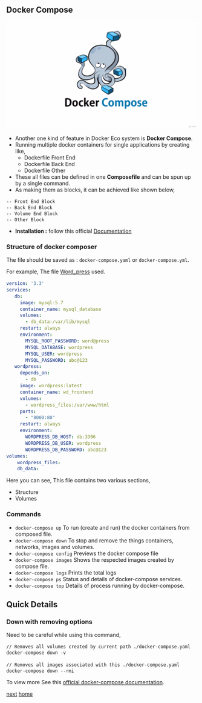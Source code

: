 ## Docker Compose

![compose](/assets/img/docker_compose.png)

- Another one kind of feature in Docker Eco system is **Docker Compose**.
- Running multiple docker containers for single applications by creating like,
    - Dockerfile Front End
    - Dockerfile Back End
    - Dockerfile Other 
- These all files can be defined in one **Composefile** and can be spun up by a single command.
- As making them as blocks, it can be achieved like shown below,

```text
-- Front End Block
-- Back End Block
-- Volume End Block
-- Other Block
```

- **Installation :**  follow this official [Documentation](https://docs.docker.com/compose/install/)

### Structure of docker composer

The file should be saved as : `docker-compose.yaml` or `docker-compose.yml`.

For example, The file [Word_press](example/docker-compose.yaml) used.

```yaml
version: '3.3'
services:
   db:
     image: mysql:5.7
     container_name: mysql_database
     volumes:
       - db_data:/var/lib/mysql
     restart: always
     environment:
       MYSQL_ROOT_PASSWORD: word@press
       MYSQL_DATABASE: wordpress
       MYSQL_USER: wordpress
       MYSQL_PASSWORD: abc@123
   wordpress:   
     depends_on:
       - db
     image: wordpress:latest
     container_name: wd_frontend
     volumes:
       - wordpress_files:/var/www/html 
     ports:
       - "8000:80"
     restart: always
     environment:
       WORDPRESS_DB_HOST: db:3306
       WORDPRESS_DB_USER: wordpress
       WORDPRESS_DB_PASSWORD: abc@123
volumes:
    wordpress_files:
    db_data:
```

Here you can see, This file contains two various sections,

- Structure
- Volumes

### Commands

- `docker-compose up`  To run (create and run) the docker containers from composed file.
- `docker-compose down`  To stop and remove the things containers, networks, images and volumes.
- `docker-compose config` Previews the docker compose file
- `docker-compose images` Shows the respected images created by compose file.
- `docker-compose logs` Prints the total logs
- `docker-compose ps` Status and details of docker-compose services. 
- `docker-compose top` Details of process running by docker-compose.

## Quick Details

### Down with removing options

Need to be careful while using this command,

```commandline
// Removes all volumes created by current path ./docker-compose.yaml
docker-compose down -v

// Removes all images associated with this ./docker-compose.yaml
docker-compose down --rmi
```

To view more See this [official docker-compose documentation](https://docs.docker.com/compose/reference/overview).

[next](/08-Dockercompose)
[home](/)